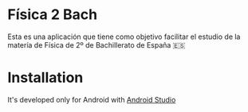 # Física 2 Bach

Esta es una aplicación que tiene como objetivo facilitar el estudio de la matería de Física de 2º de Bachillerato de España 🇪🇸

# Installation

It's developed only for Android with [Android Studio](https://developer.android.com/studio)
